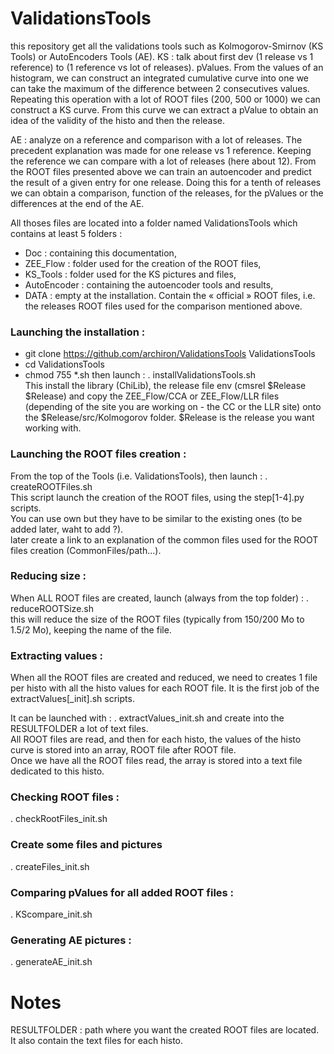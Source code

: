 # ValidationsTools

this repository get all the validations tools such as Kolmogorov-Smirnov (KS Tools) or AutoEncoders Tools (AE).
KS : talk about first dev (1 release vs 1 reference) to (1 reference vs lot of releases). pValues.
From the values of an histogram, we can construct an integrated cumulative curve into one we can take the maximum of the difference between 2 consecutives values. Repeating this operation with a lot of ROOT files (200, 500 or 1000) we can construct a KS curve.
From this curve we can extract a pValue to obtain an idea of the validity of the histo and then the release.

AE : analyze on a reference and comparison with a lot of releases. The precedent explanation was made for one release vs 1 reference. Keeping the reference we can compare with a lot of releases (here about 12).
From the ROOT files presented above we can train an autoencoder and predict the result of a given entry for one release. Doing this for a tenth of releases we can obtain a comparison, function of the releases, for the pValues or the differences at the end of the AE.

All thoses files are located into a folder named ValidationsTools which contains at least 5 folders :
- Doc : containing this documentation,
- ZEE_Flow : folder used for the creation of the ROOT files,
- KS_Tools : folder used for the KS pictures and files,
- AutoEncoder : containing the autoencoder tools and results,
- DATA : empty at the installation. Contain the « official » ROOT files, i.e. the releases ROOT files used for the comparison mentioned above.

### Launching the installation :
- git clone https://github.com/archiron/ValidationsTools ValidationsTools 
- cd ValidationsTools <br>
- chmod 755 *.sh
then launch : . installValidationsTools.sh<br>
This install the library (ChiLib), the release file env (cmsrel $Release $Release) and copy the ZEE_Flow/CCA or ZEE_Flow/LLR files (depending of the site you are working on - the CC or the LLR site) onto the $Release/src/Kolmogorov folder. $Release is the release you want working with.

### Launching the ROOT files creation :
From the top of the Tools (i.e. ValidationsTools), then launch :
. createROOTFiles.sh  <br>
This script launch the creation of the ROOT files, using the step[1-4].py scripts.
<br>You can use own but they have to be similar to the existing ones (to be added later, waht to add ?).
<br> later create a link to an explanation of the common files used for the ROOT files creation (CommonFiles/path...).

### Reducing size :
When ALL ROOT files are created, launch (always from the top folder) :
. reduceROOTSize.sh <br>
this will reduce the size of the ROOT files (typically from 150/200 Mo to 1.5/2 Mo), keeping the name of the file.

### Extracting values : 
When all the ROOT files are created and reduced, we need to creates 1 file per histo with all the histo values for each ROOT file.
It is the first job of the extractValues[_init].sh scripts.

It can be launched with : .  extractValues_init.sh and create into the RESULTFOLDER a lot of text files. 
<br>All ROOT files are read, and then for each histo, the values of the histo curve is stored into an array, ROOT file after ROOT file.<br>
Once we have all the ROOT files read, the array is stored into a text file dedicated to this histo.<br>

### Checking ROOT files :
. checkRootFiles_init.sh

### Create some files and pictures
. createFiles_init.sh

### Comparing pValues for all added ROOT files :
. KScompare_init.sh

### Generating AE pictures :
. generateAE_init.sh

# Notes

RESULTFOLDER : path where you want the created ROOT files are located. It also contain the text files for each histo.
